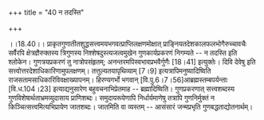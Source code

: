 +++
title = "40 न तदस्ति"

+++
  
  
।।18.40।। प्राकृतगुणातीतशुद्धसत्त्वमयभगवत्प्राप्तिलक्षणमोक्षात्
प्राङ्नियतदेशकालफलभोगैरुच्चावचैः सर्वैरपि क्षेत्रज्ञैरुक्तस्य त्रिगुणस्य
निश्शेषदुस्त्यजत्वमुखेन गुणकार्यप्रकरणं निगम्यते -- न तदस्ति इति
श्लोकेन। गुणत्रयप्रकरणं तु नात्रोपसंहृतम्; अनन्तरमपिस्वभावप्रभवैर्गुणैः
\[18।41\] इत्युक्तेः। दिवि देवेषु इति सत्त्वोत्तरदेशाधिकारिणामुपलक्षणम्।
तत्तुल्यतयापृथिव्याम् \[7।9\] इत्यत्रापिमनुष्यादिष्विति
राजसतामसाधिकारिविवक्षाख्यापनम्। हिरण्यगर्भो भगवान्
\[वि.पु.6।7।56\]आब्रह्मस्तम्बपर्यन्ताः \[वि.ध.104।23\] इत्याद्यनुसारेण
बहुवचनाभिप्रेतमाह -- ब्रह्मादिष्विति। गुणप्रकरणात् सत्त्वशब्दस्य
गुणविशेषार्थताभ्रमव्युदासाय प्राणिशब्दः। समुदायरूपेणापि निर्धार्यमाणेषु
तत्रापि गुणनिर्मुक्तं न किञ्चित्सत्त्वमित्यभिप्रायेण जातशब्दः। जातमिति
वा व्यस्तम् -- आसंसारं जन्मप्रभृति गुणबद्धताद्योतनार्थम्।  
  
